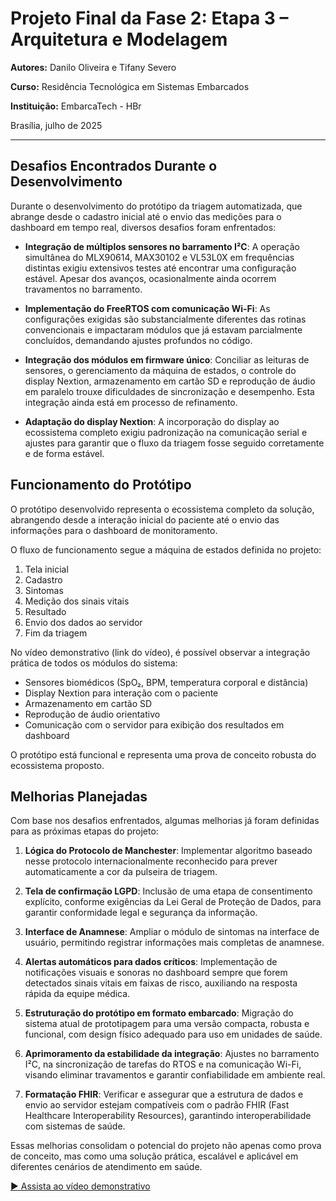 # Projeto Final da Fase 2: Etapa 3 – Arquitetura e Modelagem
 

**Autores:** Danilo Oliveira e Tifany Severo

**Curso:** Residência Tecnológica em Sistemas Embarcados

**Instituição:** EmbarcaTech - HBr

Brasília, julho de 2025

---

## Desafios Encontrados Durante o Desenvolvimento

Durante o desenvolvimento do protótipo da triagem automatizada, que abrange desde o cadastro inicial até o envio das medições para o dashboard em tempo real, diversos desafios foram enfrentados:

- **Integração de múltiplos sensores no barramento I²C**: A operação simultânea do MLX90614, MAX30102 e VL53L0X em frequências distintas exigiu extensivos testes até encontrar uma configuração estável. Apesar dos avanços, ocasionalmente ainda ocorrem travamentos no barramento.

- **Implementação do FreeRTOS com comunicação Wi-Fi**: As configurações exigidas são substancialmente diferentes das rotinas convencionais e impactaram módulos que já estavam parcialmente concluídos, demandando ajustes profundos no código.

- **Integração dos módulos em firmware único**: Conciliar as leituras de sensores, o gerenciamento da máquina de estados, o controle do display Nextion, armazenamento em cartão SD e reprodução de áudio em paralelo trouxe dificuldades de sincronização e desempenho. Esta integração ainda está em processo de refinamento.

- **Adaptação do display Nextion**: A incorporação do display ao ecossistema completo exigiu padronização na comunicação serial e ajustes para garantir que o fluxo da triagem fosse seguido corretamente e de forma estável.

## Funcionamento do Protótipo

O protótipo desenvolvido representa o ecossistema completo da solução, abrangendo desde a interação inicial do paciente até o envio das informações para o dashboard de monitoramento.

O fluxo de funcionamento segue a máquina de estados definida no projeto:
1. Tela inicial
2. Cadastro
3. Sintomas
4. Medição dos sinais vitais
5. Resultado
6. Envio dos dados ao servidor
7. Fim da triagem

No vídeo demonstrativo (link do vídeo), é possível observar a integração prática de todos os módulos do sistema:
- Sensores biomédicos (SpO₂, BPM, temperatura corporal e distância)
- Display Nextion para interação com o paciente
- Armazenamento em cartão SD
- Reprodução de áudio orientativo
- Comunicação com o servidor para exibição dos resultados em dashboard

O protótipo está funcional e representa uma prova de conceito robusta do ecossistema proposto.

## Melhorias Planejadas

Com base nos desafios enfrentados, algumas melhorias já foram definidas para as próximas etapas do projeto:

1. **Lógica do Protocolo de Manchester**: Implementar algoritmo baseado nesse protocolo internacionalmente reconhecido para prever automaticamente a cor da pulseira de triagem.

2. **Tela de confirmação LGPD**: Inclusão de uma etapa de consentimento explícito, conforme exigências da Lei Geral de Proteção de Dados, para garantir conformidade legal e segurança da informação.

3. **Interface de Anamnese**: Ampliar o módulo de sintomas na interface de usuário, permitindo registrar informações mais completas de anamnese.

4. **Alertas automáticos para dados críticos**: Implementação de notificações visuais e sonoras no dashboard sempre que forem detectados sinais vitais em faixas de risco, auxiliando na resposta rápida da equipe médica.

5. **Estruturação do protótipo em formato embarcado**: Migração do sistema atual de prototipagem para uma versão compacta, robusta e funcional, com design físico adequado para uso em unidades de saúde.

6. **Aprimoramento da estabilidade da integração**: Ajustes no barramento I²C, na sincronização de tarefas do RTOS e na comunicação Wi-Fi, visando eliminar travamentos e garantir confiabilidade em ambiente real.

7. **Formatação FHIR**: Verificar e assegurar que a estrutura de dados e envio ao servidor estejam compatíveis com o padrão FHIR (Fast Healthcare Interoperability Resources), garantindo interoperabilidade com sistemas de saúde.

Essas melhorias consolidam o potencial do projeto não apenas como prova de conceito, mas como uma solução prática, escalável e aplicável em diferentes cenários de atendimento em saúde.

[▶️ Assista ao vídeo demonstrativo](./Video_prototipo.mp4)